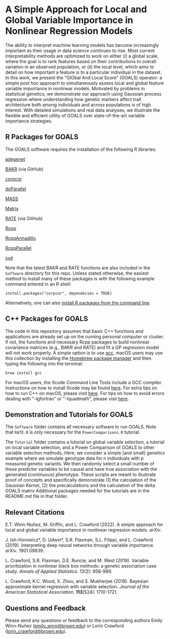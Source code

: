 # A Simple Approach for Local and Global Variable Importance in Nonlinear Regression Models

The ability to interpret machine learning models has become increasingly important as their usage  in data science continues to rise. Most current interpretability methods are optimized to work on either (i) a global scale, where the goal is to rank features based on their contributions to overall variation in an observed population, or (ii) the local level, which aims to detail on how important a feature is to a particular individual in the dataset. In this work, we present the "GlObal And Local Score" (GOALS) operator: a simple _post hoc_ approach to simultaneously assess local and global feature variable importance in nonlinear models. Motivated by problems in statistical genetics, we demonstrate our approach using Gaussian process regression where understanding how genetic markers affect trait architecture both among individuals and across populations is of high interest. With detailed simulations and real data analyses, we illustrate the flexible and efficient utility of GOALS over state-of-the-art variable importance strategies.

## R Packages for GOALS

The GOALS software requires the installation of the following R libraries:

[adegenet](https://cran.r-project.org/web/packages/adegenet/index.html)

[BAKR](https://github.com/lorinanthony/BAKR) (via GitHub)

[corpcor](https://cran.r-project.org/web/packages/corpcor/index.html)

[doParallel](https://cran.r-project.org/web/packages/doParallel/index.html)

[MASS](https://cran.r-project.org/web/packages/MASS/index.html)

[Matrix](https://cran.r-project.org/web/packages/Matrix/index.html)

[RATE](https://github.com/lorinanthony/RATE) (via GitHub)

[Rcpp](https://cran.r-project.org/web/packages/Rcpp/index.html)

[RcppArmadillo](https://cran.r-project.org/web/packages/RcppArmadillo/index.html)

[RcppParallel](https://cran.r-project.org/web/packages/RcppParallel/index.html)

[svd](https://cran.r-project.org/web/packages/svd/index.html)

Note that the latest BAKR and RATE functions are also included in the `Software` directory for this repo. Unless stated otherwise, the easiest method to install many of these packages is with the following example command entered in an R shell:

    install.packages("corpcor", dependecies = TRUE)

Alternatively, one can also [install R packages from the command line](http://cran.r-project.org/doc/manuals/r-release/R-admin.html#Installing-packages).

## C++ Packages for GOALS

The code in this repository assumes that basic C++ functions and applications are already set up on the running personal computer or cluster. If not, the functions and necessary Rcpp packages to build nonlinear covariance matrices (e.g., BAKR and RATE) and fit a GP regression model will not work properly. A simple option is to use [gcc](https://gcc.gnu.org/). macOS users may use this collection by installing the [Homebrew package manager](http://brew.sh/index.html) and then typing the following into the terminal:

    brew install gcc

For macOS users, the Xcode Command Line Tools include a GCC compiler. Instructions on how to install Xcode may be found [here](http://railsapps.github.io/xcode-command-line-tools.html). For extra tips on how to run C++ on macOS, please visit [here](http://seananderson.ca/2013/11/18/rcpp-mavericks.html). For tips on how to avoid errors dealing with "-lgfortran" or "-lquadmath", please visit [here](http://thecoatlessprofessor.com/programming/rcpp-rcpparmadillo-and-os-x-mavericks-lgfortran-and-lquadmath-error/).

## Demonstration and Tutorials for GOALS

The `Software` folder contains all necessary software to run GOALS. Note that `RATE.R` is only necessary for the `PowerComparisons.R` tutorial.

The `Tutorial` folder contains a tutorial on global variable selection, a tutorial on local variable selection, and a Power Comparison of GOALS to other variable selection methods. Here, we consider a simple (and small) genetics example where we simulate genotype data for n individuals with p measured genetic variants. We then randomly select a small number of these predictor variables to be causal and have true association with the generated (continuous) phenotype. These scripts are meant to illustrate proof of concepts and specifically demonstrate (1) the calculation of the Gaussian Kernel, (2) the precalculations and the calculation of the delta GOALS matrix Additional packages needed for the tutorials are in the README.md file in that folder. 

## Relevant Citations

E.T. Winn-Nuñez, M. Griffin, and L. Crawford (2022). A simple approach for local and global variable importance in nonlinear regression models. _arXiv_.

J. Ish-Horowicz*, D. Udwin*, S.R. Flaxman, S.L. Filippi, and L. Crawford (2019). Interpreting deep neural networks through variable importance. _arXiv_. 1901.09839.

L. Crawford, S.R. Flaxman, D.E. Runcie, and M. West (2019). Variable prioritization in nonlinear black box methods: a genetic association case study. _Annals of Applied Statistics_. 13(2): 958-989.

L. Crawford, K.C. Wood, X. Zhou, and S. Mukherjee (2018). Bayesian approximate kernel regression with variable selection. _Journal of the American Statistical Association_. **113**(524): 1710-1721.

## Questions and Feedback

Please send any questions or feedback to the corresponding authors Emily Winn-Nuñez (emily_winn@brown.edu) or Lorin Crawford (lorin_crawford@brown.edu).
